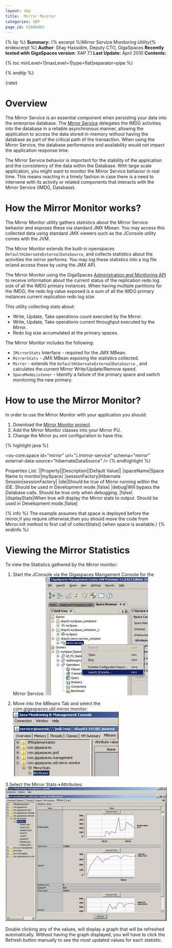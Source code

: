 ```yaml
---
layout: sbp
title:  Mirror Monitor
categories: SBP
page_id: 52888463
---
```


{% tip %}
**Summary:** {% excerpt %}Mirror Service Monitoring Utility{% endexcerpt %}
**Author**: Shay Hassidim, Deputy CTO, GigaSpaces
**Recently tested with GigaSpaces version**: XAP 7.1
**Last Update:** April 2010
**Contents:**

{% toc minLevel=1|maxLevel=1|type=flat|separator=pipe %}

{% endtip %}

{rate}

# Overview
The Mirror Service is an essential component when persisting your data into the enterprise database. The [Mirror Service](http://wiki.gigaspaces.com/wiki/display/XAP91/Asynchronous+Persistency+with+the+Mirror) delegates the IMDG activities into the database in a reliable asynchronous manner, allowing the application to access the data stored in-memory without having the database as part of the critical path of the transaction. When using the Mirror Service, the database performance and availability would not impact the application response time.

The Mirror Service behavior is important for the stability of the application and the consistency of the data within the Database. With large scale application, you might want to monitor the Mirror Service behavior in real time. This means reacting in a timely fashion in case there is a need to intervene with its activity or related components that interacts with the Mirror Service (IMDG, Database).

# How the Mirror Monitor works?
The Mirror Monitor utility gathers statistics about the Mirror Service behavior and exposes these via standard JMX Mbean. You may access this collected data using standard JMX viewers such as the JConsole utility comes with the JVM.

The Mirror Monitor extends the built-in openspaces `DefaultHibernateExternalDataSource`, and collects statistics about the activities the mirror performs. You may log these statistics into a log file or/and access these by using the JMX API.

The Mirror Monitor using the GigaSpaces [Administration and Monitoring API](http://wiki.gigaspaces.com/wiki/display/XAP91/Administration+and+Monitoring+API) to receive information about the current status of the replication redo log size of all the IMDG primary instances. When having multiple partitions for the IMDG, the redo log value exposed is a sum of all the IMDG primary instances current replication redo log size.

This utility collecting stats about:
- Write, Update, Take operations count executed by the Mirror.
- Write, Update, Take operations current throughput executed by the Mirror.
- Redo log size accumulated at the primary spaces.

The Mirror Monitor includes the following:
- `IMirrorStats` Interface - required for the JMX MBean.
- `MirrorStats` - JMX MBean exposing the statistics collected.
- `Mirror` - extends the `DefaultHibernateExternalDataSource` , and calculates the current Mirror Write/Update/Remove speed.
- `SpaceModeListener` - Identify a failure of the primary space and switch monitoring the new primary.

# How to use the Mirror Monitor?
In order to use the Mirror Monitor with your application you should:
1. Download the [Mirror Monitor project](/attachment_files/sbp/MirrorMonitor.zip).
2. Add the Mirror Monitor classes into your Mirror PU.
3. Change the Mirror pu.xml configuration to have this:

{% highlight java %}
<bean id="hibernateDataSource" class="com.gigaspaces.util.mirror.monitor.Mirror">
	        <property name="sessionFactory" ref="sessionFactory"/>
		<property name="spaceName" value="mySpace"  />
		<property name="ide" value="false"/>
		<property name="debug" value="false"/>
		<property name="displayStats" value="false"/>
 	</bean>

<os-core:space id="mirror" url="/./mirror-service" schema="mirror" external-data-source="hibernateDataSource" />
{% endhighlight %}

Properties List:
||Property||Description||Default Value||
|spaceName|Space Name to monitor|mySpace|
|sessionFactory|Hibernate Session|sessionFactory|
|ide|Should be true of Mirror running within the IDE. Should be used in Development mode.|false|
|debug|Will bypass the Database calls. Should be true only when debugging. |false|
|displayStats|When true will display the Mirror stats to output. Should be used in Development mode.|false|

{% info %}
The example assumes that space is deployed before the mirror,if you require otherwise,then you should move the code from Mirror.init method to first call of collectStats() (when space is available.)
{% endinfo %}

# Viewing the Mirror Statistics
To view the Statistics gathered by the Mirror monitor:
1. Start the JConsole via the Gigaspaces Mangament Console for the Mirror Service:
![mirror_monitor2.jpg](/attachment_files/sbp/mirror_monitor2.jpg)

2. Move into the MBeans Tab and select the com.gigaspaces.util.mirror.monitor:
![mirror_monitor3.jpg](/attachment_files/sbp/mirror_monitor3.jpg)

3.Select the Mirror Stats->Attributes:
![mirror_monitor.jpg](/attachment_files/sbp/mirror_monitor.jpg)

Double clicking any of the values, will display a graph that will be refreshed automatically. Without having the graph displayed, you will have to click the Refresh button manually to see the most updated values for each statistic.
